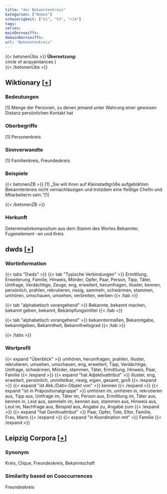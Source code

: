 ```yaml
---
title: "der Bekanntenkreis"
kategorien: ["Nomen"]
schwierigkeit: ["k1", "h3", "r14"]
tags:
series:
mainDornseiffs:
domainDornseiffs:
url: "Bekanntenkreis"
---
```


{{< betonenÜbs >}}
**Übersetzung:**  
circle of acquaintances (  
{{< /betonenÜbs >}}

## Wiktionary [[+](https://de.wiktionary.org/wiki/Bekanntenkreis)]

### Bedeutungen
[1] Menge der Personen, zu denen jemand unter Wahrung einer gewissen Distanz persönlichen Kontakt hat  

### Oberbegriffe
[1] Personenkreis  

### Sinnverwandte
[1] Familienkreis, Freundeskreis  

### Beispiele
{{< betonenZB >}}
[1] „Sie will ihren auf Kleinstadtgröße aufgeblähten Bekanntenkreis nicht vernachlässigen und trotzdem eine fleißige Chefin und Mitarbeiterin sein.“[1]  

{{< /betonenZB >}}
### Herkunft
Determinativkompositum aus dem Stamm des Wortes Bekannter, Fugenelement -en und Kreis  



## dwds [[+](https://www.dwds.de/wb/Bekanntenkreis)]

### Wortinformation
{{< tabs "Dwds" >}}
{{< tab "Typische Verbindungen" >}}
Ermittlung, Erweiterung, Familie, Hinweis, Mörder, Opfer, Paar, Person, Tipp, Täter, Umfrage, Verdächtige, Zeuge, eng, erweitert, herumfragen, illuster, kennen, persönlich, prahlen, rekrutieren, riesig, sammeln, schwärmen, stammen, umhören, umschauen, umsehen, verbreiten, werben
{{< /tab >}}

{{< tab "alphabetisch vorangehend" >}}
Bekannte, bekannt machen, bekannt geben, bekannt, Bekämpfungsmittel
{{< /tab >}}

{{< tab "alphabetisch vorangehend" >}}
bekanntermaßen, Bekanntgabe, bekanntgeben, Bekanntheit, Bekanntheitsgrad
{{< /tab >}}

{{< /tabs >}}

### Wortprofil
{{< expand "Überblick" >}} umhören, herumfragen, prahlen, illuster, rekrutieren, umsehen, umschauen, eng, erweitert, Tipp, Verdächtige, Umfrage, schwärmen, Mörder, stammen, Täter, Ermittlung, Hinweis, Paar, Familie {{< /expand >}}
{{< expand "hat Adjektivattribut" >}} illuster, eng, erweitert, persönlich, unmittelbar, riesig, eigen, gesamt, groß {{< /expand >}}
{{< expand "ist Akk./Dativ-Objekt von" >}} kennen {{< /expand >}}
{{< expand "ist in Präpositionalgruppe" >}} umhören im, umhören in, rekrutieren aus, Tipp aus, Umfrage im, Täter im, Person aus, Ermittlung im, Täter aus, kennen in, Leut aus, sammeln im, kennen aus, stammen aus, Hinweis aus, Leut im, Nachfrage aus, Beispiel aus, Angabe zu, Angabe zum {{< /expand >}}
{{< expand "hat Genitivattribut" >}} Paar, Opfer, Tote, Elter, Familie, Frau, Mann {{< /expand >}}
{{< expand "in Koordination mit" >}} Familie {{< /expand >}}

## Leipzig Corpora [[+](https://corpora.uni-leipzig.de/en/res?word=Bekanntenkreis&corpusId=deu_newscrawl-public_2018)]


### Synonym
Kreis, Clique, Freundeskreis, Bekanntschaft


### Similarity based on Cooccurrences
Freundeskreis

